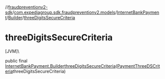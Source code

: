 //[fraudpreventionv2-sdk](../../../../index.md)/[com.expediagroup.sdk.fraudpreventionv2.models](../../index.md)/[InternetBankPayment](../index.md)/[Builder](index.md)/[threeDigitsSecureCriteria](three-digits-secure-criteria.md)

# threeDigitsSecureCriteria

[JVM]\

public final [InternetBankPayment.Builder](index.md)[threeDigitsSecureCriteria](three-digits-secure-criteria.md)([PaymentThreeDSCriteria](../../-payment-three-d-s-criteria/index.md)threeDigitsSecureCriteria)
